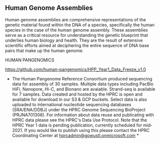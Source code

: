 ## Human Genome Assemblies

Human genome assemblies are comprehensive representations of the genetic material found within the DNA of a species, specifically the human species in the case of the human genome assembly. These assemblies serve as a critical resource for understanding the genetic blueprint that underlies human biology and health. They are the result of extensive scientific efforts aimed at deciphering the entire sequence of DNA base pairs that make up the human genome.



HUMAN PANGENOMICS

https://github.com/human-pangenomics/HPP_Year1_Data_Freeze_v1.0 
* The Human Pangenome Reference Consortium produced sequencing data for assembly of 30 samples. Multiple data types including PacBio HiFi, Nanopore, Hi-C, and Bionano are avaiable. Strand-seq is available for 7 samples. Data created and hosted by the HPRC is open and available for download in our S3 & GCP buckets. Select data is also uploaded to international nucleotide sequencing databases (SRA/ENA/DDBJ) under the HPRC Genome Sequencing BioProject (PRJNA701308).
For information about data reuse and publicating with HPRC data please see the HPRC's Data Use Protocol. Note that the HPRC Year 1 data is pending publication, currently scheduled for mid-2021. If you would like to publish using this please contact the HPRC Coordinating Center at hprcadmin@gowustl.onmicrosoft.com *
